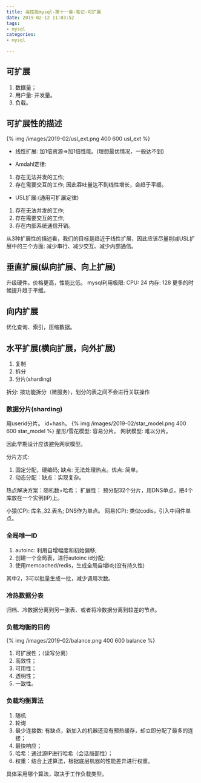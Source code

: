 ```yaml
---
title: 高性能mysql-第十一章-笔记-可扩展
date: 2019-02-12 11:03:52
tags:
- mysql
categories:
- mysql

---
```


## 可扩展
1. 数据量；
2. 用户量: 并发量。
3. 负载。

## 可扩展性的描述
{% img /images/2019-02/usl_ext.png 400 600 usl_ext %}
- 线性扩展: 加1倍资源=>加1倍性能。(理想最优情况，一般达不到)

- Amdahl定律: 
1. 存在无法并发的工作;
2. 存在需要交互的工作;
因此吞吐量达不到线性增长，会趋于平缓。


- USL扩展:(通用可扩展定律)
1. 存在无法并发的工作;
2. 存在需要交互的工作;
3. 存在内部系统通信开销。

从3种扩展性的描述看，我们的目标是趋近于线性扩展，因此应该尽量削减USL扩展中的三个方面: 减少串行、减少交互、减少内部通信。


## 垂直扩展(纵向扩展、向上扩展)
升级硬件。价格更高，性能比低。
mysql利用极限:
CPU: 24
内存: 128
更多的时候提升趋于平缓。

## 向内扩展
优化查询、索引，压缩数据。
## 水平扩展(横向扩展，向外扩展)
1. 复制
2. 拆分
3. 分片(sharding)

拆分: 按功能拆分（微服务），划分的表之间不会进行关联操作

### 数据分片(sharding)
用userid分片。
id+hash。
{% img /images/2019-02/star_model.png 400 600 star_model %}
星形/雪花模型: 容易分片。
网状模型:      难以分片。 

因此早期设计应该避免网状模型。

分片方式:
1. 固定分配，硬编码; 缺点: 无法处理热点。优点: 简单。
2. 动态分配：缺点：实现复杂。

热点解决方案：随机数+哈希；
扩展性： 预分配32个分片，用DNS单点，把4个库放在一个实例(IP)上。

小猿(CP): 库名_32.表名; DNS作为单点。
网易(CP): 类似codis，引入中间件单点。

### 全局唯一ID
1. autoinc: 利用自增幅度和初始偏移;
2. 创建一个全局表，进行autoinc id分配;
3. 使用memcached/redis，生成全局自增id;(没有持久性)

其中2，3可以批量生成一批，减少调用次数。

### 冷热数据分表
归档、冷数据分离到另一张表、或者将冷数据分离到较差的节点。

### 负载均衡的目的
{% img /images/2019-02/balance.png 400 600 balance %}
1. 可扩展性；（读写分离）
2. 高效性；
3. 可用性；
4. 透明性；
5. 一致性。

### 负载均衡算法
1. 随机
2. 轮询
3. 最少连接数: 有缺点，新加入的机器还没有预热缓存，却立即分配了最多的连接；
4. 最快响应；
5. 哈希：通过源IP进行哈希（会话局部性）；
6. 权重：结合上述算法，根据底层机器的性能差异进行权重。

具体采用哪个算法，取决于工作负载类型。